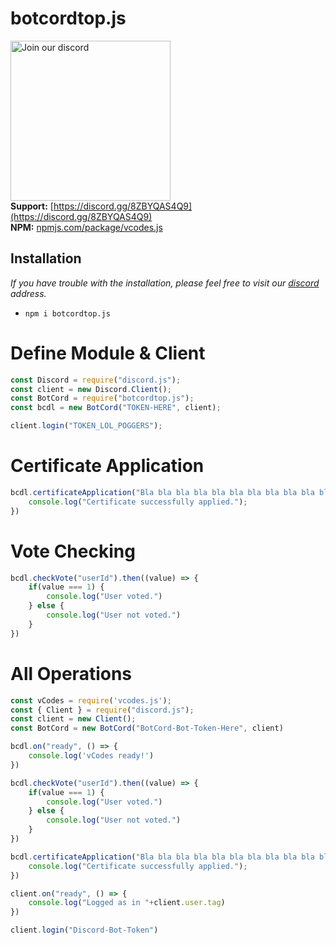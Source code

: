 # botcordtop.js
<a href="https://discord.gg/8ZBYQAS4Q9" target="_blank"><img src="https://img.devsforum.net/tr/img/h1Z2X3.png" alt="Join our discord" width="256"></a><br>
**Support:** [https://discord.gg/8ZBYQAS4Q9](https://discord.gg/8ZBYQAS4Q9) <br>
**NPM:** [npmjs.com/package/vcodes.js](https://www.npmjs.com/package/vcodes.js)<br>

## Installation
*If you have trouble with the installation, please feel free to visit our [discord](https://discord.gg/8ZBYQAS4Q9) address.*
- `npm i botcordtop.js`

# Define Module & Client
```js
const Discord = require("discord.js");
const client = new Discord.Client();
const BotCord = require("botcordtop.js");
const bcdl = new BotCord("TOKEN-HERE", client);

client.login("TOKEN_LOL_POGGERS");
```

# Certificate Application
```js
bcdl.certificateApplication("Bla bla bla bla bla bla bla bla bla bla bla bla...", () => {
    console.log("Certificate successfully applied.");
})
```

# Vote Checking
```js
bcdl.checkVote("userId").then((value) => {
    if(value === 1) {
        console.log("User voted.")
    } else {
        console.log("User not voted.")
    }
})
```


# All Operations
```js
const vCodes = require('vcodes.js');
const { Client } = require("discord.js");
const client = new Client();
const BotCord = new BotCord("BotCord-Bot-Token-Here", client)

bcdl.on("ready", () => {
    console.log('vCodes ready!')
})

bcdl.checkVote("userId").then((value) => {
    if(value === 1) {
        console.log("User voted.")
    } else {
        console.log("User not voted.")
    }
})

bcdl.certificateApplication("Bla bla bla bla bla bla bla bla bla bla bla bla...", () => {
    console.log("Certificate successfully applied.");
})

client.on("ready", () => {
    console.log("Logged as in "+client.user.tag)
})

client.login("Discord-Bot-Token")
```

